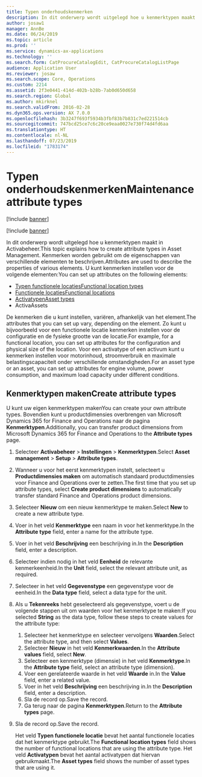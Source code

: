 ```yaml
---
title: Typen onderhoudskenmerken
description: In dit onderwerp wordt uitgelegd hoe u kenmerktypen maakt in Activabeheer.
author: josaw1
manager: AnnBe
ms.date: 06/24/2019
ms.topic: article
ms.prod: ''
ms.service: dynamics-ax-applications
ms.technology: ''
ms.search.form: CatProcureCatalogEdit, CatProcureCatalogListPage
audience: Application User
ms.reviewer: josaw
ms.search.scope: Core, Operations
ms.custom: 2214
ms.assetid: 2f3e0441-414d-402b-b28b-7ab0d650d658
ms.search.region: Global
ms.author: mkirknel
ms.search.validFrom: 2016-02-28
ms.dyn365.ops.version: AX 7.0.0
ms.openlocfilehash: 3b3247f693f5934b3fbf83b7b831c7ed221514cb
ms.sourcegitcommit: 747bcd25ce7c6c20ce9eaa0027e730f74d4fd6aa
ms.translationtype: HT
ms.contentlocale: nl-NL
ms.lasthandoff: 07/23/2019
ms.locfileid: "1783174"
---
```

# <a name="maintenance-attribute-types"></a><span data-ttu-id="74e51-103">Typen onderhoudskenmerken</span><span class="sxs-lookup"><span data-stu-id="74e51-103">Maintenance attribute types</span></span>

[!include [banner](../../includes/banner.md)]

[!include [banner](../../includes/preview-banner.md)]

<span data-ttu-id="74e51-104">In dit onderwerp wordt uitgelegd hoe u kenmerktypen maakt in Activabeheer.</span><span class="sxs-lookup"><span data-stu-id="74e51-104">This topic explains how to create attribute types in Asset Management.</span></span> <span data-ttu-id="74e51-105">Kenmerken worden gebruikt om de eigenschappen van verschillende elementen te beschrijven.</span><span class="sxs-lookup"><span data-stu-id="74e51-105">Attributes are used to describe the properties of various elements.</span></span> <span data-ttu-id="74e51-106">U kunt kenmerken instellen voor de volgende elementen:</span><span class="sxs-lookup"><span data-stu-id="74e51-106">You can set up attributes on the following elements:</span></span>

- [<span data-ttu-id="74e51-107">Typen functionele locaties</span><span class="sxs-lookup"><span data-stu-id="74e51-107">Functional location types</span></span>](../setup-for-functional-locations/functional-location-types.md)
- [<span data-ttu-id="74e51-108">Functionele locaties</span><span class="sxs-lookup"><span data-stu-id="74e51-108">Functional locations</span></span>](../functional-locations/create-functional-locations.md)
- [<span data-ttu-id="74e51-109">Activatypen</span><span class="sxs-lookup"><span data-stu-id="74e51-109">Asset types</span></span>](../setup-for-objects/object-types.md)
- <span data-ttu-id="74e51-110">Activa</span><span class="sxs-lookup"><span data-stu-id="74e51-110">Assets</span></span>

<span data-ttu-id="74e51-111">De kenmerken die u kunt instellen, variëren, afhankelijk van het element.</span><span class="sxs-lookup"><span data-stu-id="74e51-111">The attributes that you can set up vary, depending on the element.</span></span> <span data-ttu-id="74e51-112">Zo kunt u bijvoorbeeld voor een functionele locatie kenmerken instellen voor de configuratie en de fysieke grootte van de locatie.</span><span class="sxs-lookup"><span data-stu-id="74e51-112">For example, for a functional location, you can set up attributes for the configuration and physical size of the location.</span></span> <span data-ttu-id="74e51-113">Voor een activatype of een activum kunt u kenmerken instellen voor motorinhoud, stroomverbruik en maximale belastingscapaciteit onder verschillende omstandigheden.</span><span class="sxs-lookup"><span data-stu-id="74e51-113">For an asset type or an asset, you can set up attributes for engine volume, power consumption, and maximum load capacity under different conditions.</span></span>

## <a name="create-attribute-types"></a><span data-ttu-id="74e51-114">Kenmerktypen maken</span><span class="sxs-lookup"><span data-stu-id="74e51-114">Create attribute types</span></span>

<span data-ttu-id="74e51-115">U kunt uw eigen kenmerktypen maken</span><span class="sxs-lookup"><span data-stu-id="74e51-115">You can create your own attribute types.</span></span> <span data-ttu-id="74e51-116">Bovendien kunt u productdimensies overbrengen van Microsoft Dynamics 365 for Finance and Operations naar de pagina **Kenmerktypen**.</span><span class="sxs-lookup"><span data-stu-id="74e51-116">Additionally, you can transfer product dimensions from Microsoft Dynamics 365 for Finance and Operations to the **Attribute types** page.</span></span>

1. <span data-ttu-id="74e51-117">Selecteer **Activabeheer** \> **Instellingen** \> **Kenmerktypen**.</span><span class="sxs-lookup"><span data-stu-id="74e51-117">Select **Asset management** \> **Setup** \> **Attribute types**.</span></span>
2. <span data-ttu-id="74e51-118">Wanneer u voor het eerst kenmerktypen instelt, selecteert u **Productdimensies maken** om automatisch standaard productdimensies voor Finance and Operations over te zetten.</span><span class="sxs-lookup"><span data-stu-id="74e51-118">The first time that you set up attribute types, select **Create product dimensions** to automatically transfer standard Finance and Operations product dimensions.</span></span>
3. <span data-ttu-id="74e51-119">Selecteer **Nieuw** om een nieuw kenmerktype te maken.</span><span class="sxs-lookup"><span data-stu-id="74e51-119">Select **New** to create a new attribute type.</span></span>
4. <span data-ttu-id="74e51-120">Voer in het veld **Kenmerktype** een naam in voor het kenmerktype.</span><span class="sxs-lookup"><span data-stu-id="74e51-120">In the **Attribute type** field, enter a name for the attribute type.</span></span>
5. <span data-ttu-id="74e51-121">Voer in het veld **Beschrijving** een beschrijving in.</span><span class="sxs-lookup"><span data-stu-id="74e51-121">In the **Description** field, enter a description.</span></span>
6. <span data-ttu-id="74e51-122">Selecteer indien nodig in het veld **Eenheid** de relevante kenmerkeenheid.</span><span class="sxs-lookup"><span data-stu-id="74e51-122">In the **Unit** field, select the relevant attribute unit, as required.</span></span>
7. <span data-ttu-id="74e51-123">Selecteer in het veld **Gegevenstype** een gegevenstype voor de eenheid.</span><span class="sxs-lookup"><span data-stu-id="74e51-123">In the **Data type** field, select a data type for the unit.</span></span>
8. <span data-ttu-id="74e51-124">Als u **Tekenreeks** hebt geselecteerd als gegevenstype, voert u de volgende stappen uit om waarden voor het kenmerktype te maken:</span><span class="sxs-lookup"><span data-stu-id="74e51-124">If you selected **String** as the data type, follow these steps to create values for the attribute type:</span></span>

    1. <span data-ttu-id="74e51-125">Selecteer het kenmerktype en selecteer vervolgens **Waarden**.</span><span class="sxs-lookup"><span data-stu-id="74e51-125">Select the attribute type, and then select **Values**.</span></span>
    2. <span data-ttu-id="74e51-126">Selecteer **Nieuw** in het veld **Kenmerkwaarden**.</span><span class="sxs-lookup"><span data-stu-id="74e51-126">In the **Attribute values** field, select **New**.</span></span>
    3. <span data-ttu-id="74e51-127">Selecteer een kenmerktype (dimensie) in het veld **Kenmerktype**.</span><span class="sxs-lookup"><span data-stu-id="74e51-127">In the **Attribute type** field, select an attribute type (dimension).</span></span>
    4. <span data-ttu-id="74e51-128">Voer een gerelateerde waarde in het veld **Waarde** in.</span><span class="sxs-lookup"><span data-stu-id="74e51-128">In the **Value** field, enter a related value.</span></span>
    5. <span data-ttu-id="74e51-129">Voer in het veld **Beschrijving** een beschrijving in.</span><span class="sxs-lookup"><span data-stu-id="74e51-129">In the **Description** field, enter a description.</span></span>
    6. <span data-ttu-id="74e51-130">Sla de record op.</span><span class="sxs-lookup"><span data-stu-id="74e51-130">Save the record.</span></span>
    7. <span data-ttu-id="74e51-131">Ga terug naar de pagina **Kenmerktypen**.</span><span class="sxs-lookup"><span data-stu-id="74e51-131">Return to the **Attribute types** page.</span></span>

9. <span data-ttu-id="74e51-132">Sla de record op.</span><span class="sxs-lookup"><span data-stu-id="74e51-132">Save the record.</span></span>

    <span data-ttu-id="74e51-133">Het veld **Typen functionele locatie** bevat het aantal functionele locaties dat het kenmerktype gebruikt.</span><span class="sxs-lookup"><span data-stu-id="74e51-133">The **Functional location types** field shows the number of functional locations that are using the attribute type.</span></span> <span data-ttu-id="74e51-134">Het veld **Activatypen** bevat het aantal activatypen dat hiervan gebruikmaakt.</span><span class="sxs-lookup"><span data-stu-id="74e51-134">The **Asset types** field shows the number of asset types that are using it.</span></span>
